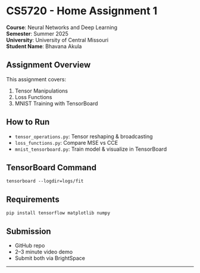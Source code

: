 # CS5720 - Home Assignment 1
**Course**: Neural Networks and Deep Learning  
**Semester**: Summer 2025  
**University**: University of Central Missouri  
**Student Name**: Bhavana Akula

## Assignment Overview
This assignment covers:
1. Tensor Manipulations
2. Loss Functions
3. MNIST Training with TensorBoard

## How to Run
- `tensor_operations.py`: Tensor reshaping & broadcasting
- `loss_functions.py`: Compare MSE vs CCE
- `mnist_tensorboard.py`: Train model & visualize in TensorBoard

## TensorBoard Command
```
tensorboard --logdir=logs/fit
```

## Requirements
```
pip install tensorflow matplotlib numpy
```

## Submission
- GitHub repo
- 2–3 minute video demo
- Submit both via BrightSpace


---
